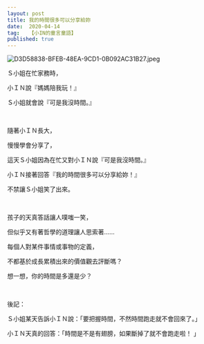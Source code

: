```yaml
---
layout: post
title: 我的時間很多可以分享給妳
date:  2020-04-14
tag:   【小IN的童言童語】
published: true 
---
```

<p><img alt="D3D58838-BFEB-48EA-9CD1-0B092AC31B27.jpeg" src="https://pic.pimg.tw/smlife543/1586868996-1069059412_n.jpg" title="D3D58838-BFEB-48EA-9CD1-0B092AC31B27.jpeg"></p>

<p>Ｓ小姐在忙家務時，</p>

<p>小ＩＮ說『媽媽陪我玩！』</p>

<p>Ｓ小姐就會說『可是我沒時間。』</p>

<p>&nbsp;</p>

<p>隨著小ＩＮ長大，</p>

<p>慢慢學會分享了，</p>

<p>這天Ｓ小姐因為在忙又對小ＩＮ說『可是我沒時間。』</p>

<p>小ＩＮ接著回答『我的時間很多可以分享給妳！』</p>

<p>不禁讓Ｓ小姐笑了出來。</p>

<p>&nbsp;</p>

<p>孩子的天真答話讓人噗嗤一笑，</p>

<p>但似乎又有著哲學的道理讓人思索著......</p>

<p>每個人對某件事情或事物的定義，</p>

<p>不都基於成長累積出來的價值觀去評斷嗎？</p>

<p>想一想，你的時間是多還是少？</p>

<p>&nbsp;</p>

<p>後記：</p>

<p>Ｓ小姐某天告訴小ＩＮ說：「要把握時間，不然時間跑走就不會回來了。」</p>

<p>小ＩＮ天真的回答：「時間是不是有翅膀，如果斷掉了就不會跑走啦！ 」</p>


